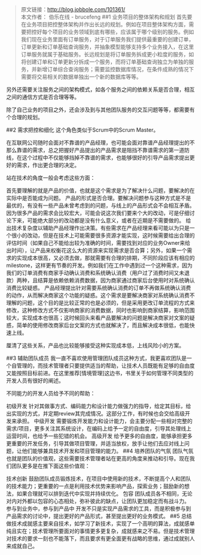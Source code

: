 > 原文链接：http://blog.jobbole.com/101361/<br>
> 本文作者： 伯乐在线 - brucefeng 
##1 业务项目的整体架构和规划
首先要在业务项目把控整体架构并作出长远的规划。例如在项目整体架构方面，需要把控好每个项目的业务领域到底有哪些，应该属于哪个级别的服务。例如我们现在业务里面有订单服务，对于订单服务我们提供最重要的创建订单，订单更新和订单基础查询服务，并抽象模型能够支持多个业务接入，在这里订单服务就属于基础服务。长远规划是将订单服务拆成更小粒度的服务，如将创建订单和订单更新分拆成一个服务，而将订单基础查询独立为单独的服务，并新增订单综合查询服务；需要监控数据库情况，在条件成熟的情况下需要将交易相关的数据单独出一个新的数据库等等。

另外还需要关注服务之间的架构模式，如各个服务之间的依赖关系是否合理，相互之间的通信方式是否合理等等。

除了自己业务的项目之外，还会涉及到与其他团队服务的交互问题等等，都需要有个合理的规划。

##2 需求把控和细化
这个角色类似于Scrum中的Scrum Master。

在互联网公司随时会面对不靠谱的产品经理，也可能会面对靠谱产品经理提出的不那么靠谱的需求，总之把握好产品提出的产品需求是阻挡不靠谱需求的第一道防线，在这个过程中不仅能够挡掉不靠谱的需求，也能够很好的引导产品需求提出更好的需求，作出更合理的决定。

站在技术的角度一般会考虑这些方面：

首先要理解的就是产品的价值，也就是这个需求是为了解决什么问题，要解决的在实际中是否能成为问题。
产品的形式是否合理。要解决问题参与这种方式是不是最优的，有没有一些产品未曾考虑到的问题，与线上的产品形式会不会相互矛盾。因为很多产品的需求会比较宏大，可能会说这次我们要来个大的改动，可是仔细讨论下来，可能绝大部分的改动都是没有什么意义，或者在近期是不需要做的。
给出技术复杂度以辅助产品经理作出决策。有些需求在产品经理来看可能以为只是一个很小的改动，但是在技术上可能需要很多资源才能实现，这时候需要给出合理的评估时间（如果自己不能给出较为准确的时间，需要找到对应的业务Owner来给出时间），让产品来权衡花这么大的资源来实现需求是否合算；另外，如果一个需求的实现成本很高，又必须去做，那就需要有合理的排期，不同阶段应该有相应的milestone，这样更有节奏的开发。例如我们在工作中遇到过一个这种需求，因为我们的订单消费有商家手动确认消费和系统确认消费（用户过了消费时间又未退款）两种，且结算是依赖依赖消费数据，因为商家通过商家后台使用时对系统确认消费比较疑惑。
产品经理提出针对需要系统确认消费的订单不再做系统确认消费的动作，从而解决商家这个功能的疑惑。这个需求是要解决商家对系统确认消费不理解的问题，这个目的是比较正常的也是必须的，但是采用更改订单流程的方式来修改，这种修改方式不仅影响商家的消费数据，同时也影响到商家结算，影响范围较大，实现成本也很高；这时候回头来看产品要解决的问题是解决商家对文案的疑惑，简单的使用修改商家后台文案的方式也就解决了，而且解决成本很低，也能快速上线。

厘清了这些关系，产品也比较能够接受这种实现成本低，上线风险小的方案。

##3 辅助团队成员
我一直不喜欢使用管理团队成员这种方式，我更喜欢团队是一个自管理的，而技术管理者只要提供适当的帮助，让技术人员既能有足够的自由度又能按照目标前进。在这里推荐[情境管理]这边书，书里关于如何管理不同类型的开发人员有很好的阐述。

不同能力的开发人员给予不同的帮助：

初级开发
针对其做事方式、编码能力和设计能力做强力的指导，给定其目标，给出实现的方式，并定期review其完成情况。这部分工作，有时候也会交给高级开发来承担。
中级开发
需要锻炼开发能力和设计能力，会主要分配一些相对完整的需求/项目，更多关注其系统设计，在编码上给予一定的自由度，引导其处理线上运营时间，也给予一些犯错的机会。
高级开发
给予更多的自由度，能够承担更多更重要的开发任务，引导其做项目管理，并适当放权，放手让他们去应对线上问题，让他们能够兼具技术开发和项目管理的能力。
##4 培养团队的气氛
团队气氛也就是团队的价值观，这些需要技术管理者站在更高的角度来推动和引导。现在我们团队更多是在推下面这些价值观：

技术创新
鼓励团队成员锻炼技术，在项目中使用新的技术，不断提高个人和团队的技术能力；更重要的一点是利用技术优势来影响产品，探索业务；鼓励新的想法，如果合理就可以排到迭代中实现并持续优化。
包容
团队成员各不相同，无论对内对外都以包容的心态相处，弥补彼此的缺点，让团队更加稳定而有战斗力。
参与到业务中，参与到产品中
开发不只是实现产品需求的工具，而是积极参与到产品需求的讨论中，提出更好的产品形式，甚至提出更好的业务模式。
##5 总结
做技术成就感主要来自技术，如学习了新技术，实现了一个高明的算法，成就感单纯且实在；技术管理所要面对的事情更多更复杂，成就感来之不易。但是技术管理对技术的要求一刻也不能落下，而且要求有更全面更有战略的思维，通过成就别人来成就自己。